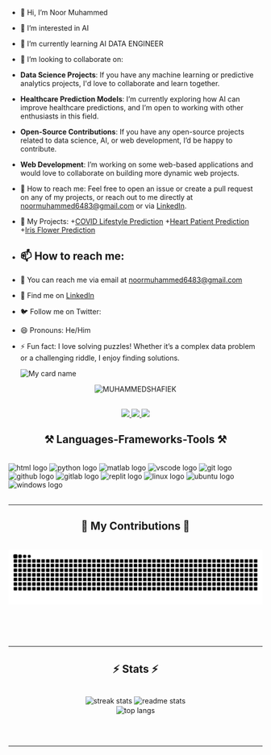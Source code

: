 - 👋 Hi, I’m Noor Muhammed
- 👀 I’m interested in AI 
- 🌱 I’m currently learning AI DATA ENGINEER
- 💞 I’m looking to collaborate on:
- **Data Science Projects**: If you have any machine learning or predictive analytics projects, I'd love to collaborate and learn together.
- **Healthcare Prediction Models**: I’m currently exploring how AI can improve healthcare predictions, and I’m open to working with other enthusiasts in this field.
- **Open-Source Contributions**: If you have any open-source projects related to data science, AI, or web development, I’d be happy to contribute.
- **Web Development**: I’m working on some web-based applications and would love to collaborate on building more dynamic web projects.
- 🤝 How to reach me:
Feel free to open an issue or create a pull request on any of my projects, or reach out to me directly at [noormuhammed6483@gmail.com](mailto:noormuhammed6483@gmail.com) or via [LinkedIn](#).

- 🔗 My Projects:
  +[COVID Lifestyle Prediction](#)
  +[Heart Patient Prediction](#)
  +[Iris Flower Prediction](#)

- ## 📫 How to reach me:
- 💬 You can reach me via email at [noormuhammed6483@gmail.com](mailto:noormuhammed6483@gmail.com)
- 🔗 Find me on [LinkedIn](#)
- 🐦 Follow me on Twitter: 

- 😄 Pronouns:
  He/Him

- ⚡ Fun fact:
  I love solving puzzles! Whether it’s a complex data problem or a challenging riddle, I enjoy finding solutions.



  ![My card name](https://cardivo.vercel.app/api?name=MUHAMMED+SHAFI%20&description=Hi,%20Welcome%20To%20My%20Profile&image=https://avatars.githubusercontent.com/u/182333526?s=400&u=86a53b6159c5b5f7d75d1105342688153b9fe4f6&v=4?q=tbn:ANd9GcR7aMC3bf4bg4l_nhYS2Un9FXbFYcB4T83Shjk8xSUZDh_D61LFpzbpeqLW&s=10?v=4&backgroundColor=%23e4f2f6&instagram=shaaffiee&github=MUHAMMEDSHAFIEK&)
</p>
</p>
<p align="center"> <img src="https://komarev.com/ghpvc/?username=MUHAMMEDSHAFIEK&label=Visitors%20count&color=10d9c3&style=plastic" alt="MUHAMMEDSHAFIEK" /> </p>
</br>

<div align="center"> 
  <a href="mailto:muhammedshafimhdshafi@gmail.com">
    <img src="https://img.shields.io/badge/Gmail-333333?style=for-the-badge&logo=gmail&logoColor=red" />
  </a>
  <a href="https://wa.me/918075224593" target="_blank">
    <img src="https://img.shields.io/badge/whatsapp-008000?style=for-the-badge&logo=whatsapp&logoColor=white" target="_blank" />
  </a>
  <a href="https://instagram.com/shaaffiee" target="_blank">
     <img src="https://img.shields.io/badge/instagram-E1306C?style=for-the-badge&logo=instagram&logoColor=white" target="_blank" /> <!-- sqlite, safari, google-chrome are other good icon options -->
  </a>
</div>

<h2 align="center">⚒️ Languages-Frameworks-Tools ⚒️</h2>
<br/>
<div align="left">
  <!-- Popular Programming Languages -->
  <img src="https://skillicons.dev/icons?i=html" height="40" alt="html logo" />
  
  
  <img src="https://skillicons.dev/icons?i=python" height="40" alt="python logo" />
  
  
  
  <img src="https://skillicons.dev/icons?i=matlab" height="40" alt="matlab logo" />
  

  
  <!-- Web Frameworks -->
  

  
  
  <!-- Databases -->
 
  <!-- DevOps and Cloud -->

  <!-- Tools -->
  
  <img src="https://skillicons.dev/icons?i=vscode" height="40" alt="vscode logo" />
  
  <img src="https://skillicons.dev/icons?i=git" height="40" alt="git logo" />
  
  <img src="https://skillicons.dev/icons?i=github" height="40" alt="github logo" />
  
  <img src="https://skillicons.dev/icons?i=gitlab" height="40" alt="gitlab logo" />
  
  <img src="https://skillicons.dev/icons?i=replit" height="40" alt="replit logo" />
  
  <!-- Operating Systems -->
  <img src="https://skillicons.dev/icons?i=linux" height="40" alt="linux logo" />
  
  <img src="https://skillicons.dev/icons?i=ubuntu" height="40" alt="ubuntu logo" />
  
  <img src="https://skillicons.dev/icons?i=windows" height="40" alt="windows logo" />
</div>

</div>

<br/>
<hr/>

<div align="center">
  <h2>🐍 My Contributions 🐍</h2>
  <br>
  <img alt="snake eating my contributions" src="https://raw.githubusercontent.com/MUHAMMEDSHAFIEK/MUHAMMEDSHAFIEK/output/github-contribution-grid-snake.svg" />
  
  <br/><br/><br/>
</div>

<hr/>

<h2 align="center">⚡ Stats ⚡</h2>
<br>
<div align=center>
  <img width=390 src="https://github-readme-streak-stats-salesp07.vercel.app/?user=MUHAMMEDSHAFIEK&count_private=true&theme=react&border_radius=10" alt="streak stats"/>
  <img width=390 src="https://github-readme-stats-salesp07.vercel.app/api?username=MUHAMMEDSHAFIEK&count_private=true&show_icons=true&theme=react&rank_icon=github&border_radius=10" alt="readme stats" />
  <br/>
  <img width=325 align="center" src="https://github-readme-stats-salesp07.vercel.app/api/top-langs/?username=MUHAMMEDSHAFIEK&hide=HTML&langs_count=8&layout=compact&theme=react&border_radius=10&size_weight=0.5&count_weight=0.5&exclude_repo=github-readme-stats" alt="top langs" />
</div>

<br/><br/>

<hr/>








</details>
</br></br>



<!---
noormuhammed4004/noormuhammed4004 is a ✨ special ✨ repository because its `README.md` (this file) appears on your GitHub profile.
You can click the Preview link to take a look at your changes.
--->
